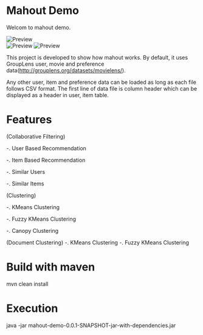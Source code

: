 Mahout Demo
==========

Welcom to mahout demo.

![Preview](https://docs.google.com/viewer?pid=explorer&srcid=0B30jOdovR1_MUTF6cEJWTWNVaU0&docid=f3426880473807155edef6fbc9dea340|4243b4b22ac6766dcd2a5c5f9b97c6c5&a=bi&pagenumber=1&w=800)<br>
![Preview](https://docs.google.com/viewer?pid=explorer&srcid=0B30jOdovR1_MZlFMdnNGRGU0VUE&docid=2ac555c07c69cf2b65d3f15d8d1f9192%7C9dcf8c6b550d8a2e5b2965e86071f35f&a=bi&pagenumber=1&w=800)
![Preview](https://docs.google.com/file/d/0B30jOdovR1_MQXBPN0lpM2MzRm8/image?pagenumber=1&w=800)

This project is developed to show how mahout works.
By default, it uses GroupLens user, movie and preference data(http://grouplens.org/datasets/movielens/).

Any other user, item and preference data can be loaded as long as each file follows CSV format.
The first line of data file is column header which can be displayed as a header in user, item table.

Features
==========

(Collaborative Filtering)

-. User Based Recommendation

-. Item Based Recommendation

-. Similar Users

-. Similar Items

(Clustering)

-. KMeans Clustering

-. Fuzzy KMeans Clustering

-. Canopy Clustering

(Document Clustering)
-. KMeans Clustering
-. Fuzzy KMeans Clustering

Build with maven
==========
mvn clean install

Execution
==========
java -jar mahout-demo-0.0.1-SNAPSHOT-jar-with-dependencies.jar
